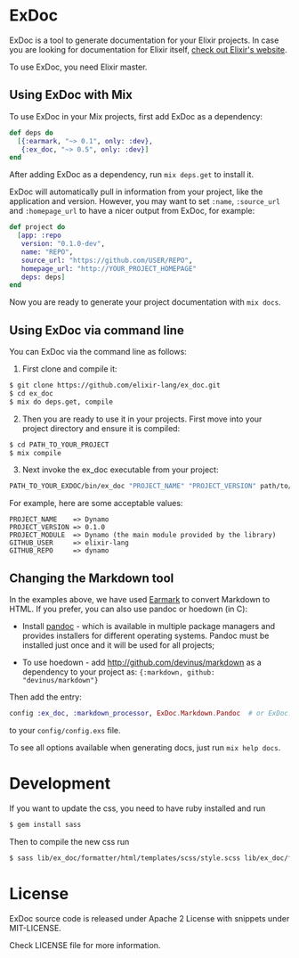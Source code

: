 # ExDoc

ExDoc is a tool to generate documentation for your Elixir projects. In case you are looking for documentation for Elixir itself, [check out Elixir's website](http://elixir-lang.org/).

To use ExDoc, you need Elixir master.

## Using ExDoc with Mix

To use ExDoc in your Mix projects, first add ExDoc as a dependency:

```elixir
def deps do
  [{:earmark, "~> 0.1", only: :dev},
   {:ex_doc, "~> 0.5", only: :dev}]
end
```

After adding ExDoc as a dependency, run `mix deps.get` to install it.

ExDoc will automatically pull in information from your project, like the application and version. However, you may want to set `:name`, `:source_url` and `:homepage_url` to have a nicer output from ExDoc, for example:

```elixir
def project do
  [app: :repo
   version: "0.1.0-dev",
   name: "REPO",
   source_url: "https://github.com/USER/REPO",
   homepage_url: "http://YOUR_PROJECT_HOMEPAGE"
   deps: deps]
end
```

Now you are ready to generate your project documentation with `mix docs`.

## Using ExDoc via command line

You can ExDoc via the command line as follows:

1. First clone and compile it:
  ```bash
  $ git clone https://github.com/elixir-lang/ex_doc.git
  $ cd ex_doc
  $ mix do deps.get, compile
  ```

2. Then you are ready to use it in your projects. First move into your project directory and ensure it is compiled:
  ```bash
  $ cd PATH_TO_YOUR_PROJECT
  $ mix compile
  ```

3. Next invoke the ex_doc executable from your project:
  ```bash
  PATH_TO_YOUR_EXDOC/bin/ex_doc "PROJECT_NAME" "PROJECT_VERSION" path/to/project/ebin -m "PROJECT_MODULE" -u "https://github.com/GITHUB_USER/GITHUB_REPO"
  ```

For example, here are some acceptable values:
```
PROJECT_NAME    => Dynamo
PROJECT_VERSION => 0.1.0
PROJECT_MODULE  => Dynamo (the main module provided by the library)
GITHUB_USER     => elixir-lang
GITHUB_REPO     => dynamo
```

## Changing the Markdown tool

In the examples above, we have used [Earmark](http://github.com/pragdave/earmark) to convert Markdown to HTML. If you prefer, you can also use pandoc or hoedown (in C):

  * Install [pandoc](http://johnmacfarlane.net/pandoc/) - which is available in multiple package managers and provides installers for different operating systems. Pandoc must be installed just once and it will be used for all projects;

  * To use hoedown - add http://github.com/devinus/markdown as a dependency to your project as: `{:markdown, github: "devinus/markdown"}`

Then add the entry:
```elixir
config :ex_doc, :markdown_processor, ExDoc.Markdown.Pandoc  # or ExDoc.Markdown.Hoedown
```

to your `config/config.exs` file.

To see all options available when generating docs, just run `mix help docs`.

# Development

If you want to update the css, you need to have ruby installed and run

```bash
$ gem install sass
```

Then to compile the new css run

```bash
$ sass lib/ex_doc/formatter/html/templates/scss/style.scss lib/ex_doc/formatter/html/templates/css/style.css
```

# License

ExDoc source code is released under Apache 2 License with snippets under MIT-LICENSE.

Check LICENSE file for more information.
